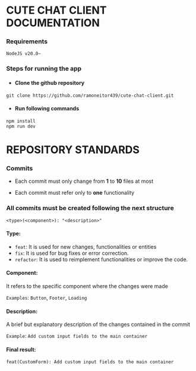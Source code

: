 # CUTE CHAT CLIENT DOCUMENTATION

### Requirements

`NodeJS v20.0~`

### Steps for running the app

* #### Clone the github repository
```shell
git clone https://github.com/ramoneitor439/cute-chat-client.git
```

* #### Run following commands
```shell
npm install
npm run dev
```

# REPOSITORY STANDARDS

### Commits

* Each commit must only change from **1** to **10** files at most

* Each commit must refer only to **one** functionality

### All commits must be created following the next structure

`<type>(<component>): "<description>"`

#### Type:

* `feat`: It is used for new changes, functionalities or entities
* `fix`: It is used for bug fixes or error correction.
* `refactor`: It is used to reimplement functionalities or improve the code.

#### Component:

It refers to the specific component where the changes were made

`Examples`: `Button`, `Footer`, `Loading`


#### Description:

A brief but explanatory description of the changes contained in the commit

`Example`: `Add custom input fields to the main container`

#### Final result:

`feat(CustomForm): Add custom input fields to the main container`